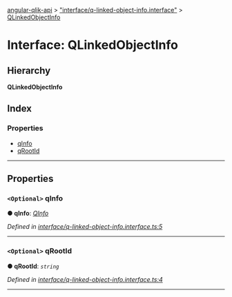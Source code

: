 [angular-qlik-api](../README.md) > ["interface/q-linked-object-info.interface"](../modules/_interface_q_linked_object_info_interface_.md) > [QLinkedObjectInfo](../interfaces/_interface_q_linked_object_info_interface_.qlinkedobjectinfo.md)

# Interface: QLinkedObjectInfo

## Hierarchy

**QLinkedObjectInfo**

## Index

### Properties

* [qInfo](_interface_q_linked_object_info_interface_.qlinkedobjectinfo.md#qinfo)
* [qRootId](_interface_q_linked_object_info_interface_.qlinkedobjectinfo.md#qrootid)

---

## Properties

<a id="qinfo"></a>

### `<Optional>` qInfo

**● qInfo**: *[QInfo](_interface_q_info_interface_.qinfo.md)*

*Defined in [interface/q-linked-object-info.interface.ts:5](https://github.com/goekaypamuk/angular-qlik-api/blob/be30617/src/interface/q-linked-object-info.interface.ts#L5)*

___
<a id="qrootid"></a>

### `<Optional>` qRootId

**● qRootId**: *`string`*

*Defined in [interface/q-linked-object-info.interface.ts:4](https://github.com/goekaypamuk/angular-qlik-api/blob/be30617/src/interface/q-linked-object-info.interface.ts#L4)*

___

